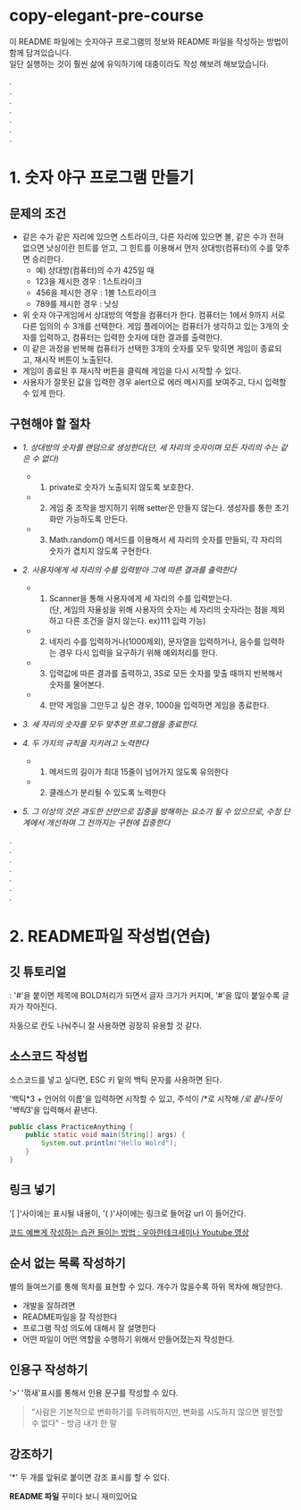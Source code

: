 # copy-elegant-pre-course
이 README 파일에는 숫자야구 프로그램의 정보와 README 파일을 작성하는 방법이 함께 담겨있습니다.  
일단 실행하는 것이 훨씬 삶에 유익하기에 대충이라도 작성 해보려 해보았습니다.  



.  
.  
.  
.  
.  
.  
.  



# 1. 숫자 야구 프로그램 만들기
## 문제의 조건
* 같은 수가 같은 자리에 있으면 스트라이크, 다른 자리에 있으면 볼, 같은 수가 전혀 없으면 낫싱이란 힌트를 얻고, 그 힌트를 이용해서 먼저 상대방(컴퓨터)의 수를 맞추면 승리한다.
  * 예) 상대방(컴퓨터)의 수가 425일 때
  * 123을 제시한 경우 : 1스트라이크
  * 456을 제시한 경우 : 1볼 1스트라이크
  * 789를 제시한 경우 : 낫싱
* 위 숫자 야구게임에서 상대방의 역할을 컴퓨터가 한다. 컴퓨터는 1에서 9까지 서로 다른 임의의 수 3개를 선택한다. 게임 플레이어는 컴퓨터가 생각하고 있는 3개의 숫자를 입력하고, 컴퓨터는 입력한 숫자에 대한 결과를 출력한다.
* 이 같은 과정을 반복해 컴퓨터가 선택한 3개의 숫자를 모두 맞히면 게임이 종료되고, 재시작 버튼이 노출된다.
* 게임이 종료된 후 재시작 버튼을 클릭해 게임을 다시 시작할 수 있다.
* 사용자가 잘못된 값을 입력한 경우 alert으로 에러 메시지를 보여주고, 다시 입력할 수 있게 한다.

## 구현해야 할 절차
* *1. 상대방의 숫자를 랜덤으로 생성한다(단, 세 자리의 숫자이며 모든 자리의 수는 같은 수 없다)*
  * 1) private로 숫자가 노출되지 않도록 보호한다.
  * 2) 게임 중 조작을 방지하기 위해 setter은 만들지 않는다. 생성자를 통한 초기화만 가능하도록 만든다.
  * 3) Math.random() 메서드를 이용해서 세 자리의 숫자를 만들되, 각 자리의 숫자가 겹치지 않도록 구현한다.
  
* *2. 사용자에게 세 자리의 수를 입력받아 그에 따른 결과를 출력한다*
  * 1) Scanner을 통해 사용자에게 세 자리의 수를 입력받는다.  
  (단, 게임의 자율성을 위해 사용자의 숫자는 세 자리의 숫자라는 점을 제외하고 다른 조건을 걸지 않는다. ex)111 입력 가능)
  * 2) 네자리 수를 입력하거나(1000제외), 문자열을 입력하거나, 음수를 입력하는 경우 다시 입력을 요구하기 위해 예외처리를 한다.
  * 3) 입력값에 따른 결과를 출력하고, 3S로 모든 숫자를 맞출 때까지 반복해서 숫자를 물어본다.
  * 4) 만약 게임을 그만두고 싶은 경우, 1000을 입력하면 게임을 종료한다.
  
* *3. 세 자리의 숫자를 모두 맞추면 프로그램을 종료한다.*

* *4. 두 가지의 규칙을 지키려고 노력한다*
  * 1) 메서드의 길이가 최대 15줄이 넘어가지 않도록 유의한다
  * 2) 클래스가 분리될 수 있도록 노력한다
  
* *5. 그 이상의 것은 과도한 산만으로 집중을 방해하는 요소가 될 수 있으므로, 수정 단계에서 개선하며 그 전까지는 구현에 집중한다*



.  
.  
.  
.  
.  
.  
.  



# 2. README파일 작성법(연습)

## 깃 튜토리얼
: '#'을 붙이면 제목에 BOLD처리가 되면서 글자 크기가 커지며, '#'을 많이 붙일수록 글자가 작아진다.

자동으로 칸도 나눠주니 잘 사용하면 굉장히 유용할 것 같다.

## 소스코드 작성법
소스코드를 넣고 싶다면, ESC 키 밑의 백틱 문자를 사용하면 된다.

'백틱*3 + 언어의 이름'을 입력하면 시작할 수 있고, 주석이 /*로 시작해 */로 끝나듯이 '백틱*3'을 입력해서 끝낸다.


```Java
public class PracticeAnything {
	public static void main(String[] args) {
		System.out.println("Hello Wolrd");
	}
}
```

## 링크 넣기
'[ ]'사이에는 표시될 내용이, '( )'사이에는 링크로 들어갈 url 이 들어간다.

[코드 예쁘게 작성하는 습관 들이는 방법 : 우아한테크세미나 Youtube 영상](https://www.youtube.com/watch?v=bIeqAlmNRrA&t=2627s)

## 순서 없는 목록 작성하기

별의 들여쓰기를 통해 목차를 표현할 수 있다. 개수가 많을수록 하위 목차에 해당한다.

* 개발을 잘하려면
 * README파일을 잘 작성한다
  * 프로그램 작성 의도에 대해서 잘 설명한다
  * 어떤 파일이 어떤 역할을 수행하기 위해서 만들어졌는지 작성한다.

## 인용구 작성하기
'>' '꺾새'표시를 통해서 인용 문구를 작성할 수 있다.
> "사람은 기본적으로 변화하기를 두려워하지만, 변화를 시도하지 않으면 발전할 수 없다" - 방금 내가 한 말

## 강조하기
'*' 두 개를 앞뒤로 붙이면 강조 표시를 할 수 있다.

**README 파일** 꾸미다 보니 재미있어요
